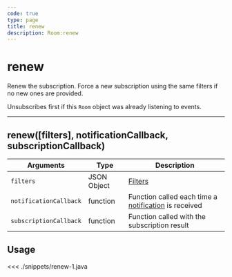 ```yaml
---
code: true
type: page
title: renew
description: Room:renew
---
```


# renew

Renew the subscription. Force a new subscription using the same filters if no new ones are provided.

Unsubscribes first if this `Room` object was already listening to events.

---

## renew([filters], notificationCallback, subscriptionCallback)

| Arguments              | Type        | Description                                                                                      |
| ---------------------- | ----------- | ------------------------------------------------------------------------------------------------ |
| `filters`              | JSON Object | [Filters](/core/1/guides/cookbooks/realtime-api)                                                                      |
| `notificationCallback` | function    | Function called each time a [notification](/sdk/java/2/essentials/realtime-notifications) is received |
| `subscriptionCallback` | function    | Function called with the subscription result                                                     |

## Usage

<<< ./snippets/renew-1.java
